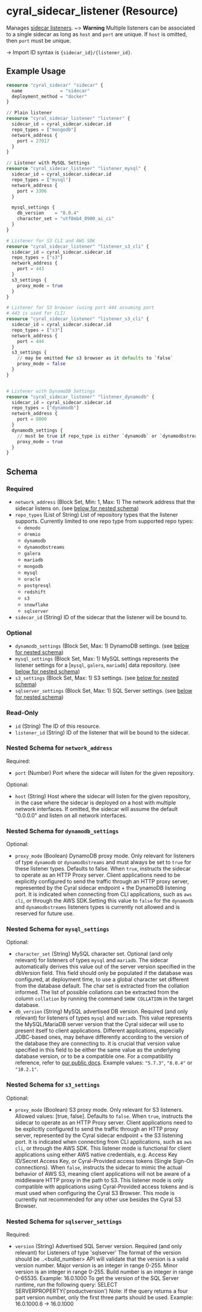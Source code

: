 # cyral_sidecar_listener (Resource)

Manages [sidecar listeners](https://cyral.com/docs/sidecars/sidecar-listeners).
~> **Warning** Multiple listeners can be associated to a single sidecar as long as `host` and `port` are unique. If `host` is omitted, then `port` must be unique.

-> Import ID syntax is `{sidecar_id}/{listener_id}`.

## Example Usage

```terraform
resource "cyral_sidecar" "sidecar" {
  name              = "sidecar"
  deployment_method = "docker"
}

// Plain listener
resource "cyral_sidecar_listener" "listener" {
  sidecar_id = cyral_sidecar.sidecar.id
  repo_types = ["mongodb"]
  network_address {
    port = 27017
  }
}

// Listener with MySQL Settings
resource "cyral_sidecar_listener" "listener_mysql" {
  sidecar_id = cyral_sidecar.sidecar.id
  repo_types = ["mysql"]
  network_address {
    port = 3306
  }

  mysql_settings {
    db_version    = "8.0.4"
    character_set = "utf8mb4_0900_ai_ci"
  }
}

# Listener for S3 CLI and AWS SDK
resource "cyral_sidecar_listener" "listener_s3_cli" {
  sidecar_id = cyral_sidecar.sidecar.id
  repo_types = ["s3"]
  network_address {
    port = 443
  }
  s3_settings {
    proxy_mode = true
  }
}

# Listener for S3 browser (using port 444 assuming port
# 443 is used for CLI)
resource "cyral_sidecar_listener" "listener_s3_cli" {
  sidecar_id = cyral_sidecar.sidecar.id
  repo_types = ["s3"]
  network_address {
    port = 444
  }
  s3_settings {
    // may be omitted for s3 browser as it defaults to `false`
    proxy_mode = false
  }
}


# Listener with DynamoDB Settings
resource "cyral_sidecar_listener" "listener_dynamodb" {
  sidecar_id = cyral_sidecar.sidecar.id
  repo_types = ["dynamodb"]
  network_address {
    port = 8000
  }
  dynamodb_settings {
    // must be true if repo_type is either `dynamodb` or `dynamodbstreams`
    proxy_mode = true
  }
}
```

<!-- schema generated by tfplugindocs -->

## Schema

### Required

- `network_address` (Block Set, Min: 1, Max: 1) The network address that the sidecar listens on. (see [below for nested schema](#nestedblock--network_address))
- `repo_types` (List of String) List of repository types that the listener supports. Currently limited to one repo type from supported repo types:
  - `denodo`
  - `dremio`
  - `dynamodb`
  - `dynamodbstreams`
  - `galera`
  - `mariadb`
  - `mongodb`
  - `mysql`
  - `oracle`
  - `postgresql`
  - `redshift`
  - `s3`
  - `snowflake`
  - `sqlserver`
- `sidecar_id` (String) ID of the sidecar that the listener will be bound to.

### Optional

- `dynamodb_settings` (Block Set, Max: 1) DynamoDB settings. (see [below for nested schema](#nestedblock--dynamodb_settings))
- `mysql_settings` (Block Set, Max: 1) MySQL settings represents the listener settings for a [`mysql`, `galera`, `mariadb`] data repository. (see [below for nested schema](#nestedblock--mysql_settings))
- `s3_settings` (Block Set, Max: 1) S3 settings. (see [below for nested schema](#nestedblock--s3_settings))
- `sqlserver_settings` (Block Set, Max: 1) SQL Server settings. (see [below for nested schema](#nestedblock--sqlserver_settings))

### Read-Only

- `id` (String) The ID of this resource.
- `listener_id` (String) ID of the listener that will be bound to the sidecar.

<a id="nestedblock--network_address"></a>

### Nested Schema for `network_address`

Required:

- `port` (Number) Port where the sidecar will listen for the given repository.

Optional:

- `host` (String) Host where the sidecar will listen for the given repository, in the case where the sidecar is deployed on a host with multiple network interfaces. If omitted, the sidecar will assume the default "0.0.0.0" and listen on all network interfaces.

<a id="nestedblock--dynamodb_settings"></a>

### Nested Schema for `dynamodb_settings`

Optional:

- `proxy_mode` (Boolean) DynamoDB proxy mode. Only relevant for listeners of type `dynamodb` or `dynamodbstreams` and must always be set to `true` for these listener types. Defaults to false. When `true`, instructs the sidecar to operate as an HTTP Proxy server. Client applications need to be explicitly configured to send the traffic through an HTTP proxy server, represented by the Cyral sidecar endpoint + the DynamoDB listening port. It is indicated when connecting from CLI applications, such as `aws cli`, or through the AWS SDK.Setting this value to `false` for the `dynamodb` and `dynamodbstreams` listeners types is currently not allowed and is reserved for future use.

<a id="nestedblock--mysql_settings"></a>

### Nested Schema for `mysql_settings`

Optional:

- `character_set` (String) MySQL character set. Optional (and only relevant) for listeners of types `mysql` and `mariadb`. The sidecar automatically derives this value out of the server version specified in the dbVersion field. This field should only be populated if the database was configured, at deployment time, to use a global character set different from the database default. The char set is extracted from the collation informed. The list of possible collations can be extracted from the column `collation` by running the command `SHOW COLLATION` in the target database.
- `db_version` (String) MySQL advertised DB version. Required (and only relevant) for listeners of types `mysql` and `mariadb`. This value represents the MySQL/MariaDB server version that the Cyral sidecar will use to present itself to client applications. Different applications, especially JDBC-based ones, may behave differently according to the version of the database they are connecting to. It is crucial that version value specified in this field to be either the same value as the underlying database version, or to be a compatible one. For a compatibility reference, refer to [our public docs](https://cyral.com/docs/sidecars/manage/bind-repo). Example values: `"5.7.3"`, `"8.0.4"` or `"10.2.1"`.

<a id="nestedblock--s3_settings"></a>

### Nested Schema for `s3_settings`

Optional:

- `proxy_mode` (Boolean) S3 proxy mode. Only relevant for S3 listeners. Allowed values: [true, false]. Defaults to `false`. When `true`, instructs the sidecar to operate as an HTTP Proxy server. Client applications need to be explicitly configured to send the traffic through an HTTP proxy server, represented by the Cyral sidecar endpoint + the S3 listening port. It is indicated when connecting from CLI applications, such as `aws cli`, or through the AWS SDK. This listener mode is functional for client applications using either AWS native credentials, e.g. Access Key ID/Secret Access Key, or Cyral-Provided access tokens (Single Sign-On connections). When `false`, instructs the sidecar to mimic the actual behavior of AWS S3, meaning client applications will not be aware of a middleware HTTP proxy in the path to S3. This listener mode is only compatible with applications using Cyral-Provided access tokens and is must used when configuring the Cyral S3 Browser. This mode is currently not recommended for any other use besides the Cyral S3 Browser.

<a id="nestedblock--sqlserver_settings"></a>

### Nested Schema for `sqlserver_settings`

Required:

- `version` (String) Advertised SQL Server version. Required (and only relevant) for Listeners of type 'sqlserver' The format of the version should be <major>.<minor>.<build_number> API will validate that the version is a valid version number. Major version is an integer in range 0-255. Minor version is an integer in range 0-255. Build number is an integer in range 0-65535. Example: 16.0.1000 To get the version of the SQL Server runtime, run the following query: SELECT SERVERPROPERTY('productversion') Note: If the query returns a four part version number, only the first three parts should be used. Example: 16.0.1000.6 -> 16.0.1000
